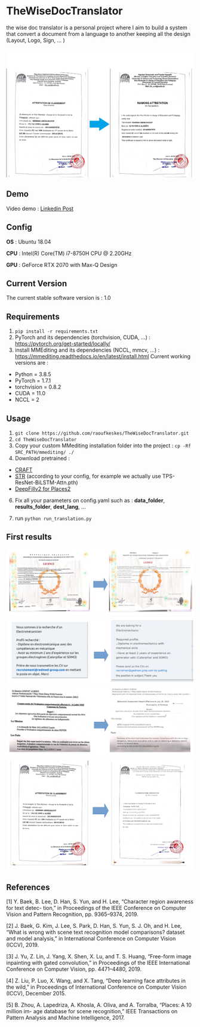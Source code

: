 # TheWiseDocTranslator
the wise doc translator is a personal project where I aim to build a system that convert a document from a language to another keeping all the design (Layout, Logo, Sign,  ... )

![alt text](./doc/imgs/DocTranslatorExample.png)



## Demo
Video demo : [Linkedin Post](https://www.linkedin.com/posts/raouf-keskes_deeplearning-pytorch-computervision-activity-6751455772846120960-QbFJ)

## Config
**OS** : Ubuntu 18.04

**CPU** : Intel(R) Core(TM) i7-8750H CPU @ 2.20GHz

**GPU** : GeForce RTX 2070 with Max-Q Design

## Current Version 
The current stable software version is : 1.0

## Requirements

1) ``` pip install -r requirements.txt ```
2) PyTorch and its dependencies (torchvision, CUDA, ...) : https://pytorch.org/get-started/locally/
3) install MMEditing and its dependencies (NCCL, mmcv, ...) : https://mmediting.readthedocs.io/en/latest/install.html
Current working versions are : 
- Python = 3.8.5
- PyTorch = 1.7.1
- torchvision = 0.8.2
- CUDA = 11.0
- NCCL = 2 


## Usage
1) ```git clone https://github.com/raoufkeskes/TheWiseDocTranslator.git```
2) ```cd TheWiseDocTranslator```
4) Copy your custom MMediting installation folder into the project : ```cp -Rf SRC_PATH/mmediting/ ./```
5) Download pretrained : 
- [CRAFT](https://drive.google.com/file/d/1Jk4eGD7crsqCCg9C9VjCLkMN3ze8kutZ/view) 
- [STR](https://www.dropbox.com/sh/j3xmli4di1zuv3s/AAArdcPgz7UFxIHUuKNOeKv_a?dl=0) (according to your config, for example we actually use TPS-ResNet-BiLSTM-Attn.pth)
- [DeepFillv2 for Places2](https://github.com/open-mmlab/mmediting/tree/master/configs/inpainting/deepfillv2)
   
6) Fix all your parameters on config.yaml 
   such as : **data_folder**, **results_folder**, **dest_lang**, ... 
   
7) run ```python run_translation.py``` 


## First results 

![alt text](./doc/imgs/res1.png)
![alt text](./doc/imgs/res2.png)
![alt text](./doc/imgs/res3.png)
![alt text](./doc/imgs/res4.png)

## References
[1] Y. Baek, B. Lee, D. Han, S. Yun, and H. Lee, “Character region awareness for text detec-
tion,” in Proceedings of the IEEE Conference on Computer Vision and Pattern Recognition,
pp. 9365–9374, 2019.

[2] J. Baek, G. Kim, J. Lee, S. Park, D. Han, S. Yun, S. J. Oh, and H. Lee, “What is wrong with
scene text recognition model comparisons? dataset and model analysis,” in International
Conference on Computer Vision (ICCV), 2019.

[3] J. Yu, Z. Lin, J. Yang, X. Shen, X. Lu, and T. S. Huang, “Free-form image inpainting
with gated convolution,” in Proceedings of the IEEE International Conference on Computer
Vision, pp. 4471–4480, 2019.

[4] Z. Liu, P. Luo, X. Wang, and X. Tang, “Deep learning face attributes in the wild,” in
Proceedings of International Conference on Computer Vision (ICCV), December 2015.

[5] B. Zhou, A. Lapedriza, A. Khosla, A. Oliva, and A. Torralba, “Places: A 10 million im-
age database for scene recognition,” IEEE Transactions on Pattern Analysis and Machine
Intelligence, 2017.